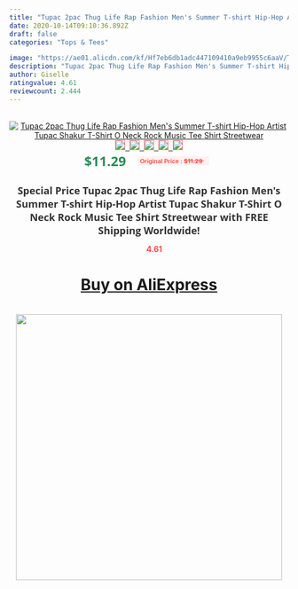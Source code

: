 ```yaml
---
title: "Tupac 2pac Thug Life Rap Fashion Men's Summer T-shirt Hip-Hop Artist Tupac Shakur T-Shirt O Neck Rock Music Tee Shirt Streetwear"
date: 2020-10-14T09:10:36.892Z
draft: false
categories: "Tops & Tees"

image: "https://ae01.alicdn.com/kf/Hf7eb6db1adc447109410a9eb9955c6aaV/Tupac-2pac-Thug-Life-Rap-Fashion-Men-s-Summer-T-shirt-Hip-Hop-Artist-Tupac-Shakur.jpg"
description: "Tupac 2pac Thug Life Rap Fashion Men's Summer T-shirt Hip-Hop Artist Tupac Shakur T-Shirt O Neck Rock Music Tee Shirt Streetwear"
author: Giselle
ratingvalue: 4.61
reviewcount: 2.444
---
```

<br>
<div style="text-align: center;">
<a href="https://s.click.aliexpress.com/e/_9gB5Nb" target="_blank" rel="nofollow noopener noreferrer"><img alt="Tupac 2pac Thug Life Rap Fashion Men's Summer T-shirt Hip-Hop Artist Tupac Shakur T-Shirt O Neck Rock Music Tee Shirt Streetwear" class="magnifier-image" src="https://ae01.alicdn.com/kf/Hf7eb6db1adc447109410a9eb9955c6aaV/Tupac-2pac-Thug-Life-Rap-Fashion-Men-s-Summer-T-shirt-Hip-Hop-Artist-Tupac-Shakur.jpg_640x640.jpg">
<br>
<img style="border:1px solid salmon" src="https://ae01.alicdn.com/kf/Hf7eb6db1adc447109410a9eb9955c6aaV/Tupac-2pac-Thug-Life-Rap-Fashion-Men-s-Summer-T-shirt-Hip-Hop-Artist-Tupac-Shakur.jpg_120x120.jpg">&nbsp;&nbsp;<img style="border:1px solid salmon" src="https://ae01.alicdn.com/kf/H63e97e799cf64c1f95ce8206bb1a70bdj/Tupac-2pac-Thug-Life-Rap-Fashion-Men-s-Summer-T-shirt-Hip-Hop-Artist-Tupac-Shakur.jpg_120x120.jpg">&nbsp;&nbsp;<img style="border:1px solid salmon" src="https://ae01.alicdn.com/kf/Hdfb8c4ad982c46cfa7cfba548dc7bde3K/Tupac-2pac-Thug-Life-Rap-Fashion-Men-s-Summer-T-shirt-Hip-Hop-Artist-Tupac-Shakur.jpg_120x120.jpg">&nbsp;&nbsp;<img style="border:1px solid salmon" src="https://ae01.alicdn.com/kf/H2a269871020841168ae378bed74f5fc2P/Tupac-2pac-Thug-Life-Rap-Fashion-Men-s-Summer-T-shirt-Hip-Hop-Artist-Tupac-Shakur.jpg_120x120.jpg">&nbsp;&nbsp;<img style="border:1px solid salmon" src="https://ae01.alicdn.com/kf/Hacb08a2a32fb4737a17d12a822d14621O/Tupac-2pac-Thug-Life-Rap-Fashion-Men-s-Summer-T-shirt-Hip-Hop-Artist-Tupac-Shakur.jpg_120x120.jpg"></a></div><br0>
<div style="text-align: center;"><span style="background-color: white; border: 0px; box-sizing: border-box; color: seagreen; display: inline-block; font-family: &quot;open sans&quot; , &quot;arial&quot; , &quot;helvetica&quot; , sans-serif , &quot;heiti&quot;; font-size: 24px; font-stretch: inherit; font-weight: 700; line-height: inherit; margin: 0px 10px 0px 0px; padding: 0px; vertical-align: middle;">$11.29 </span>
<span style="background: rgb(255 , 241 , 241); border-radius: 3px; border: 0px; box-sizing: border-box; color: #ff4747; display: inline-block; font-family: inherit; font-size: 12px; font-stretch: inherit; font-style: inherit; font-variant: inherit; font-weight: 600; line-height: inherit; margin: 0px; padding: 2px 5px; transform: scale(0.9); vertical-align: middle;">Original Price : <b style="text-decoration: line-through;">$11.29 </b> &nbsp;&nbsp;</span></div>
<h1 style="color: #333333; display: inline-block; font-family: &quot;open sans&quot; , &quot;arial&quot; , &quot;helvetica&quot; , sans-serif , &quot;heiti&quot;; font-size: 18px; font-stretch: inherit; font-weight: 700; text-align: center;">Special Price Tupac 2pac Thug Life Rap Fashion Men's Summer T-shirt Hip-Hop Artist Tupac Shakur T-Shirt O Neck Rock Music Tee Shirt Streetwear with FREE Shipping Worldwide!</h1>
<div style="color: #ff4747; text-align: center;">
<img src="https://4.bp.blogspot.com/-M0ZcTcb-5uY/XleCXlxnR4I/AAAAAAAAAEc/OrjgMkXV1oMQFaCRZj5HQwOCBcu3w1FegCPcBGAYYCw/s1600/star.png" style="height: 15px;">&nbsp;<b>4.61</b></div>
<div class="button_cont" align="center"><a class="buynow_a" href="https://s.click.aliexpress.com/e/_9gB5Nb" target="_blank" rel="nofollow noopener noreferrer"><H1>Buy on AliExpress</H1></a></div><br>
<div class="separator" style="clear: both; text-align: center;">
<img src="https://lh3.googleusercontent.com/-pTy5HemUv9M/XlePHvY0dAI/AAAAAAAAAE4/0nX5iRUoIWY8eMW9Dpxeirr157OZliDIgCLcBGAsYHQ/s1600/badge.gif" width="480">
</div>
